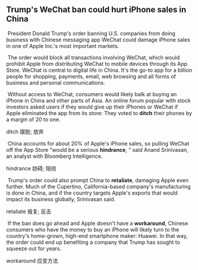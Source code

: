 ## Trump's WeChat ban could hurt iPhone sales in China

​		President Donald Trump's order banning U.S. companies from doing business with Chinese messaging app WeChat could damage iPhone sales in one of Apple Inc.'s most important markets.

​		The order would block all transactions involving WeChat, which would prohibit Apple from distributing WeChat to mobile devices through its App Store. WeChat is central to digital life in China. It's the go-to app for a billion people for shopping, payments, email, web browsing and all forms of business and personal communications.

​		Without access to WeChat, consumers would likely balk at buying an iPhone in China and other parts of Asia. An online forum popular with stock investors asked users if they would give up their iPhones or WeChat if Apple eliminated the app from its store: They voted to **ditch** their phones by a margin of 20 to one.

ditch  摆脱; 放弃

​		China accounts for about 20% of Apple's iPhone sales, so pulling WeChat off the App Store "would be a serious **hindrance**, " said Anand Srinivasan, an analyst with Bloomberg Intelligence.

hindrance  妨碍; 阻挠

​		Trump's order could also prompt China to **retaliate**, damaging Apple even further. Much of the Cupertino, California-based company's manufacturing is done in China, and if the country targets Apple's exports that would impact its business globally, Srinivasan said.

retaliate   报复; 反击 

​		If the ban does go ahead and Apple doesn't have a **workaround**, Chinese consumers who have the money to buy an iPhone will likely turn to the country's home-grown, high-end smartphone maker: Huawei. In that way, the order could end up benefiting a company that Trump has sought to squeeze out for years.

workaround  应变方法